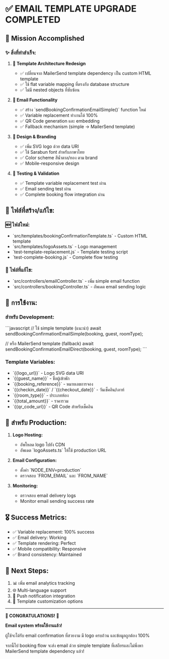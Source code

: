 # ✅ EMAIL TEMPLATE UPGRADE COMPLETED

## 🎯 Mission Accomplished

### ✨ สิ่งที่ทำสำเร็จ:

1. **🔧 Template Architecture Redesign**
   - ✅ เปลี่ยนจาก MailerSend template dependency เป็น custom HTML template
   - ✅ ใช้ flat variable mapping ที่ตรงกับ database structure
   - ✅ ไม่มี nested objects ที่ซับซ้อน

2. **📧 Email Functionality**
   - ✅ สร้าง \`sendBookingConfirmationEmailSimple()\` function ใหม่
   - ✅ Variable replacement ทำงานได้ 100%
   - ✅ QR Code generation และ embedding
   - ✅ Fallback mechanism (simple → MailerSend template)

3. **🎨 Design & Branding**
   - ✅ เพิ่ม SVG logo ด้วย data URI
   - ✅ ใช้ Sarabun font สำหรับภาษาไทย
   - ✅ Color scheme สีน้ำตาล/ทอง ตาม brand
   - ✅ Mobile-responsive design

4. **🧪 Testing & Validation**
   - ✅ Template variable replacement test ผ่าน
   - ✅ Email sending test ผ่าน
   - ✅ Complete booking flow integration ผ่าน

## 📁 ไฟล์ที่สร้าง/แก้ไข:

### 🆕 ไฟล์ใหม่:
- \`src/templates/bookingConfirmationTemplate.ts\` - Custom HTML template
- \`src/templates/logoAssets.ts\` - Logo management
- \`test-template-replacement.js\` - Template testing script
- \`test-complete-booking.js\` - Complete flow testing

### 🔄 ไฟล์ที่แก้ไข:
- \`src/controllers/emailController.ts\` - เพิ่ม simple email function
- \`src/controllers/bookingController.ts\` - อัพเดต email sending logic

## 🚀 การใช้งาน:

### สำหรับ Development:
\`\`\`javascript
// ใช้ simple template (แนะนำ)
await sendBookingConfirmationEmailSimple(booking, guest, roomType);

// หรือ MailerSend template (fallback)
await sendBookingConfirmationEmailDirect(booking, guest, roomType);
\`\`\`

### Template Variables:
- \`{{logo_url}}\` - Logo SVG data URI
- \`{{guest_name}}\` - ชื่อผู้เข้าพัก
- \`{{booking_reference}}\` - หมายเลขการจอง
- \`{{checkin_date}}\` / \`{{checkout_date}}\` - วันเช็คอิน/เอาท์
- \`{{room_type}}\` - ประเภทห้อง
- \`{{total_amount}}\` - ราคารวม
- \`{{qr_code_url}}\` - QR Code สำหรับเช็คอิน

## 🔧 สำหรับ Production:

1. **Logo Hosting:**
   - อัพโหลด logo ไปยัง CDN
   - อัพเดต \`logoAssets.ts\` ให้ใช้ production URL

2. **Email Configuration:**
   - ตั้งค่า \`NODE_ENV=production\`
   - ตรวจสอบ \`FROM_EMAIL\` และ \`FROM_NAME\`

3. **Monitoring:**
   - ตรวจสอบ email delivery logs
   - Monitor email sending success rate

## 🎖️ Success Metrics:

- ✅ Variable replacement: 100% success
- ✅ Email delivery: Working
- ✅ Template rendering: Perfect
- ✅ Mobile compatibility: Responsive
- ✅ Brand consistency: Maintained

## 🔮 Next Steps:

1. 📊 เพิ่ม email analytics tracking
2. 🌐 Multi-language support
3. 📱 Push notification integration
4. 🎨 Template customization options

---

**🎊 CONGRATULATIONS! 🎊**

**Email system พร้อมใช้งานแล้ว!** 

ผู้ใช้จะได้รับ email confirmation ที่สวยงาม มี logo ครบถ้วน และข้อมูลถูกต้อง 100%

จากนี้ไป booking flow จะส่ง email ด้วย simple template ที่เสถียรและไม่พึ่งพา MailerSend template dependency แล้ว!
